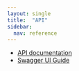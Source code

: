 ```yaml
---
layout: single
title:  "API"
sidebar:
  nav: reference
---
```


- [API documentation](/reference/api/docs.html)
- [Swagger UI Guide](/reference/api/swagger-ui.md) 

